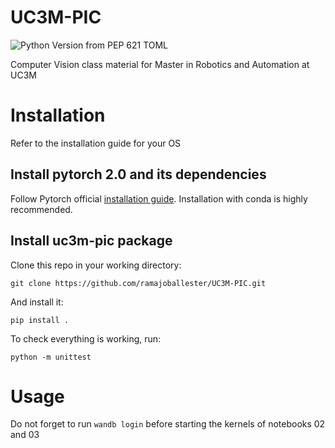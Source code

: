 # UC3M-PIC

![Python Version from PEP 621 TOML](https://img.shields.io/python/required-version-toml?tomlFilePath=https%3A%2F%2Fraw.githubusercontent.com%2Framajoballester%2FUC3M-PIC%2Fmain%2Fpyproject.toml&style=flat-square)

Computer Vision class material for Master in Robotics and Automation at UC3M

# Installation

Refer to the installation guide for your OS

## Install pytorch 2.0 and its dependencies

Follow Pytorch official [installation guide](https://pytorch.org/get-started/locally/).
Installation with conda is highly recommended.

## Install uc3m-pic package

Clone this repo in your working directory:

```git clone https://github.com/ramajoballester/UC3M-PIC.git```

And install it:

```pip install .```

To check everything is working, run:

```python -m unittest```


# Usage

Do not forget to run `wandb login` before starting the kernels of notebooks 02 and 03
